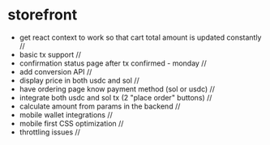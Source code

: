 # storefront

- get react context to work so that cart total amount is updated constantly //
- basic tx support //
- confirmation status page after tx confirmed - monday //
- add conversion API //
- display price in both usdc and sol //
- have ordering page know payment method (sol or usdc) //
- integrate both usdc and sol tx (2 "place order" buttons) //
- calculate amount from params in the backend //
- mobile wallet integrations //
- mobile first CSS optimization //
- throttling issues //
